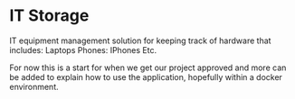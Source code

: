# IT Storage 
IT equipment management solution for keeping track of hardware that includes: 
    Laptops
    Phones: IPhones
    Etc.

For now this is a start for when we get our project approved and more can be added to explain how to use the application, hopefully within a docker environment.  
